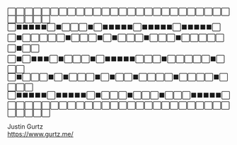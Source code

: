 ⬜⬜⬜⬜⬜⬜⬜⬜⬜⬜⬜⬜⬜⬜⬜⬜⬜⬜⬜⬜⬜⬜⬜⬜⬜⬜⬜⬜⬜⬜⬜  
⬜⬛⬛⬛⬛⬛⬜⬛⬜⬜⬜⬛⬜⬛⬛⬛⬛⬛⬜⬛⬛⬛⬛⬛⬜⬛⬛⬛⬛⬛⬜  
⬜⬛⬜⬜⬜⬜⬜⬛⬜⬜⬜⬛⬜⬛⬜⬜⬜⬛⬜⬜⬜⬛⬜⬜⬜⬜⬜⬜⬛⬜⬜  
⬜⬛⬜⬛⬛⬛⬜⬛⬜⬜⬜⬛⬜⬛⬛⬛⬛⬛⬜⬜⬜⬛⬜⬜⬜⬜⬜⬛⬜⬜⬜  
⬜⬛⬜⬜⬜⬛⬜⬛⬜⬜⬜⬛⬜⬛⬜⬜⬛⬜⬜⬜⬜⬛⬜⬜⬜⬜⬛⬜⬜⬜⬜  
⬜⬛⬛⬛⬛⬛⬜⬛⬛⬛⬛⬛⬜⬛⬜⬜⬜⬛⬜⬜⬜⬛⬜⬜⬜⬛⬛⬛⬛⬛⬜  
⬜⬜⬜⬜⬜⬜⬜⬜⬜⬜⬜⬜⬜⬜⬜⬜⬜⬜⬜⬜⬜⬜⬜⬜⬜⬜⬜⬜⬜⬜⬜

Justin Gurtz  
https://www.gurtz.me/
